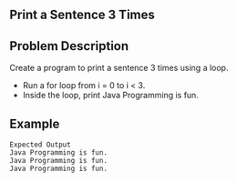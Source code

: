 Print a Sentence 3 Times
-
Problem Description
-
Create a program to print a sentence 3 times using a loop.

- Run a for loop from i = 0 to i < 3.
- Inside the loop, print Java Programming is fun.

Example
-
    Expected Output
    Java Programming is fun.
    Java Programming is fun.
    Java Programming is fun.